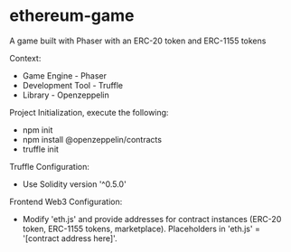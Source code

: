 # ethereum-game
A game built with Phaser with an ERC-20 token and ERC-1155 tokens

Context:
- Game Engine - Phaser
- Development Tool - Truffle
- Library - Openzeppelin

Project Initialization, execute the following:
- npm init
- npm install @openzeppelin/contracts
- truffle init

Truffle Configuration:
- Use Solidity version '^0.5.0'

Frontend Web3 Configuration:
- Modify 'eth.js' and provide addresses for contract instances (ERC-20 token, ERC-1155 tokens, marketplace). Placeholders in 'eth.js' = '[contract address here]'.
